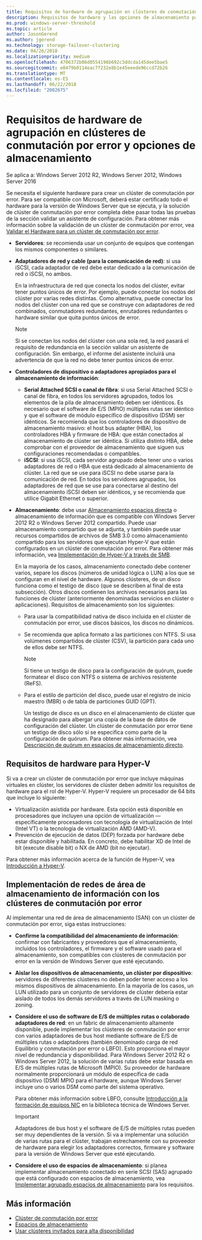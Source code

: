 ```yaml
---
title: Requisitos de hardware de agrupación en clústeres de conmutación por error y opciones de almacenamiento
description: Requisitos de hardware y las opciones de almacenamiento para la creación de un clúster de conmutación por error.
ms.prod: windows-server-threshold
ms.topic: article
author: JasonGerend
ms.author: jgerend
ms.technology: storage-failover-clustering
ms.date: 04/26/2018
ms.localizationpriority: medium
ms.openlocfilehash: 4706372b06d0554196b692c3ddcda145dee5bae5
ms.sourcegitcommit: e0479b0114eac7f232e8b1e45eeede96ccd72b26
ms.translationtype: MT
ms.contentlocale: es-ES
ms.lasthandoff: 06/22/2018
ms.locfileid: "2082675"
---
```

# <a name="failover-clustering-hardware-requirements-and-storage-options"></a>Requisitos de hardware de agrupación en clústeres de conmutación por error y opciones de almacenamiento

Se aplica a: Windows Server 2012 R2, Windows Server 2012, Windows Server 2016

Se necesita el siguiente hardware para crear un clúster de conmutación por error. Para ser compatible con Microsoft, deberá estar certificado todo el hardware para la versión de Windows Server que se ejecuta, y la solución de clúster de conmutación por error completa debe pasar todas las pruebas de la sección validar un asistente de configuración. Para obtener más información sobre la validación de un clúster de conmutación por error, vea [Validar el Hardware para un clúster de conmutación por error](<https://docs.microsoft.com/previous-versions/windows/it-pro/windows-server-2012-r2-and-2012/jj134244(v%3dws.11)>).

- **Servidores**: se recomienda usar un conjunto de equipos que contengan los mismos componentes o similares.
- **Adaptadores de red y cable (para la comunicación de red)**: si usa iSCSI, cada adaptador de red debe estar dedicado a la comunicación de red o iSCSI, no ambos.

    En la infraestructura de red que conecta los nodos del clúster, evitar tener puntos únicos de error. Por ejemplo, puede conectar los nodos del clúster por varias redes distintas. Como alternativa, puede conectar los nodos del clúster con una red que se construye con adaptadores de red combinados, conmutadores redundantes, enrutadores redundantes o hardware similar que quita puntos únicos de error.

    >[!NOTE]
    >Si se conectan los nodos del clúster con una sola red, la red pasará el requisito de redundancia en la sección validar un asistente de configuración. Sin embargo, el informe del asistente incluirá una advertencia de que la red no debe tener puntos únicos de error.

- **Controladores de dispositivo o adaptadores apropiados para el almacenamiento de información**:

  - **Serial Attached SCSI o canal de fibra**: si usa Serial Attached SCSI o canal de fibra, en todos los servidores agrupados, todos los elementos de la pila de almacenamiento deben ser idénticos. Es necesario que el software de E/S (MPIO) múltiples rutas ser idéntico y que el software de módulo específico de dispositivo (DSM) ser idénticos. Se recomienda que los controladores de dispositivo de almacenamiento masivo: el host bus adapter (HBA), los controladores HBA y firmware de HBA: que están conectados al almacenamiento de clúster ser idéntica. Si utiliza distinto HBA, debe comprobar con el proveedor de almacenamiento que siguen sus configuraciones recomendadas o compatibles.
  - **iSCSI**: si usa iSCSI, cada servidor agrupado debe tener uno o varios adaptadores de red o HBA que está dedicado al almacenamiento de clúster. La red que se use para iSCSI no debe usarse para la comunicación de red. En todos los servidores agrupados, los adaptadores de red que se use para conectarse al destino del almacenamiento iSCSI deben ser idénticos, y se recomienda que utilice Gigabit Ethernet o superior.
- **Almacenamiento**: debe usar [Almacenamiento espacios directa](../storage/storage-spaces/storage-spaces-direct-overview.md) o almacenamiento de información que es compatible con Windows Server 2012 R2 o Windows Server 2012 compartido. Puede usar almacenamiento compartido que se adjunta, y también puede usar recursos compartidos de archivos de SMB 3.0 como almacenamiento compartido para los servidores que ejecutan Hyper-V que están configurados en un clúster de conmutación por error. Para obtener más información, vea [Implementación de Hyper-V a través de SMB](<https://docs.microsoft.com/previous-versions/windows/it-pro/windows-server-2012-r2-and-2012/jj134187(v%3dws.11)>).

    En la mayoría de los casos, almacenamiento conectado debe contener varios, separe los discos (números de unidad lógica o LUN) a los que se configuran en el nivel de hardware. Algunos clústeres, de un disco funciona como el testigo de disco (que se describen al final de esta subsección). Otros discos contienen los archivos necesarios para las funciones de clúster (anteriormente denominadas servicios en clúster o aplicaciones). Requisitos de almacenamiento son los siguientes:

  - Para usar la compatibilidad nativa de disco incluida en el clúster de conmutación por error, use discos básicos, los discos no dinámicos.
  - Se recomienda que aplica formato a las particiones con NTFS. Si usa volúmenes compartidos de clúster (CSV), la partición para cada uno de ellos debe ser NTFS.

    >[!NOTE]
    >Si tiene un testigo de disco para la configuración de quórum, puede formatear el disco con NTFS o sistema de archivos resistente (ReFS).

  - Para el estilo de partición del disco, puede usar el registro de inicio maestro (MBR) o de tabla de particiones GUID (GPT).

    Un testigo de disco es un disco en el almacenamiento de clúster que ha designado para albergar una copia de la base de datos de configuración del clúster. Un clúster de conmutación por error tiene un testigo de disco sólo si se especifica como parte de la configuración de quórum. Para obtener más información, vea [Descripción de quórum en espacios de almacenamiento directo](../storage/storage-spaces/understand-quorum.md).

## <a name="hardware-requirements-for-hyper-v"></a>Requisitos de hardware para Hyper-V

Si va a crear un clúster de conmutación por error que incluye máquinas virtuales en clúster, los servidores de clúster deben admitir los requisitos de hardware para el rol de Hyper-V. Hyper-V requiere un procesador de 64 bits que incluye lo siguiente:

- Virtualización asistida por hardware. Esta opción está disponible en procesadores que incluyen una opción de virtualización — específicamente procesadores con tecnología de virtualización de Intel (Intel VT) o la tecnología de virtualización AMD (AMD-V).
- Prevención de ejecución de datos (DEP) forzada por hardware debe estar disponible y habilitada. En concreto, debe habilitar XD de Intel de bit (execute disable bit) o NX de AMD (bit no ejecutar).

Para obtener más información acerca de la función de Hyper-V, vea [Introducción a Hyper-V](<https://docs.microsoft.com/previous-versions/windows/it-pro/windows-server-2012-r2-and-2012/hh831531(v%3dws.11)>).

## <a name="deploying-storage-area-networks-with-failover-clusters"></a>Implementación de redes de área de almacenamiento de información con los clústeres de conmutación por error

Al implementar una red de área de almacenamiento (SAN) con un clúster de conmutación por error, siga estas instrucciones:

- **Confirme la compatibilidad del almacenamiento de información**: confirmar con fabricantes y proveedores que el almacenamiento, incluidos los controladores, el firmware y el software usado para el almacenamiento, son compatibles con clústeres de conmutación por error en la versión de Windows Server que esté ejecutando.
- **Aislar los dispositivos de almacenamiento, un clúster por dispositivo**: servidores de diferentes clústeres no deben poder tener acceso a los mismos dispositivos de almacenamiento. En la mayoría de los casos, un LUN utilizado para un conjunto de servidores de clúster debería estar aislado de todos los demás servidores a través de LUN masking o zoning.
- **Considere el uso de software de E/S de múltiples rutas o colaborado adaptadores de red**: en un fabric de almacenamiento altamente disponible, puede implementar los clústeres de conmutación por error con varios adaptadores de bus host mediante software de E/S de múltiples rutas o adaptadores (también denominado carga de red Equilibrio y conmutación por error o LBFO). Esto proporciona el mayor nivel de redundancia y disponibilidad. Para Windows Server 2012 R2 o Windows Server 2012, la solución de varias rutas debe estar basada en E/S de múltiples rutas de Microsoft (MPIO). Su proveedor de hardware normalmente proporcionará un módulo de específica de cada dispositivo (DSM) MPIO para el hardware, aunque Windows Server incluye uno o varios DSM como parte del sistema operativo.

    Para obtener más información sobre LBFO, consulte [Introducción a la formación de equipos NIC](https://docs.microsoft.com/windows-server/networking/technologies/nic-teaming/nic-teaming) en la biblioteca técnica de Windows Server.

    >[!IMPORTANT]
    >Adaptadores de bus host y el software de E/S de múltiples rutas pueden ser muy dependientes de la versión. Si va a implementar una solución de varias rutas para el clúster, trabajan estrechamente con su proveedor de hardware para elegir los adaptadores correctos, firmware y software para la versión de Windows Server que esté ejecutando.

- **Considere el uso de espacios de almacenamiento**: si planea implementar almacenamiento conectado en serie SCSI (SAS) agrupado que está configurado con espacios de almacenamiento, vea [Implementar agrupado espacios de almacenamiento](<https://docs.microsoft.com/previous-versions/windows/it-pro/windows-server-2012-r2-and-2012/jj822937(v%3dws.11)>) para los requisitos.

## <a name="more-information"></a>Más información

- [Clúster de conmutación por error](failover-clustering.md)
- [Espacios de almacenamiento](<https://docs.microsoft.com/previous-versions/windows/it-pro/windows-server-2012-r2-and-2012/hh831739(v%3dws.11)>)
- [Usar clústeres invitados para alta disponibilidad](<https://docs.microsoft.com/previous-versions/windows/it-pro/windows-server-2012-r2-and-2012/dn440540(v%3dws.11)>)